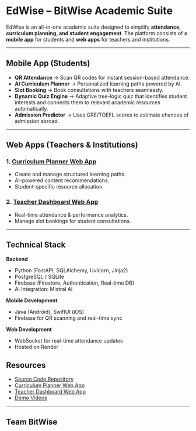 # EdWise – BitWise Academic Suite


EdWise is an all-in-one academic suite designed to simplify **attendance, curriculum planning, and student engagement**.
The platform consists of a **mobile app** for students and **web apps** for teachers and institutions.

---

## Mobile App (Students)
- **QR Attendance** → Scan QR codes for instant session-based attendance.
- **AI Curriculum Planner** → Personalized learning paths powered by AI.
- **Slot Booking** → Book consultations with teachers seamlessly.
- **Dynamic Quiz Engine** → Adaptive tree-logic quiz that identifies student interests and connects them to relevant academic resources automatically.
- **Admission Predictor** → Uses GRE/TOEFL scores to estimate chances of admission abroad.

---

## Web Apps (Teachers & Institutions)

### 1. [Curriculum Planner Web App](https://curriculum-planner.onrender.com/)
- Create and manage structured learning paths.
- AI-powered content recommendations.
- Student-specific resource allocation.

### 2. [Teacher Dashboard Web App](https://sih-bitwise-teacher-dashboard.onrender.com/)
- Real-time attendance & performance analytics.
- Manage slot bookings for student consultations.

---

## Technical Stack

**Backend**
- Python (FastAPI, SQLAlchemy, Uvicorn, Jinja2)
- PostgreSQL / SQLite
- Firebase (Firestore, Authentication, Real-time DB)
- AI Integration: Mistral AI

**Mobile Development**
- Java (Android), SwiftUI (iOS)
- Firebase for QR scanning and real-time sync

**Web Development**
- WebSocket for real-time attendance updates
- Hosted on Render


## Resources

- [Source Code Repository](https://github.com/Ar-Srivas/SIH_BitWise)
- [Curriculum Planner Web App](https://curriculum-planner.onrender.com/)
- [Teacher Dashboard Web App](https://sih-bitwise-teacher-dashboard.onrender.com/)
- [Demo Videos](https://drive.google.com/drive/folders/1l1Mgl7P8CTH4jFHdo5YoeabKoJsA2UV-?usp=sharing)

---

## Team BitWise
